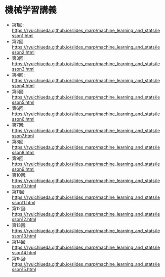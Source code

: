 # 機械学習講義

- 第1回: https://ryuichiueda.github.io/slides_marp/machine_learning_and_stats/lesson1.html
- 第2回: https://ryuichiueda.github.io/slides_marp/machine_learning_and_stats/lesson2.html
- 第3回: https://ryuichiueda.github.io/slides_marp/machine_learning_and_stats/lesson3.html
- 第4回: https://ryuichiueda.github.io/slides_marp/machine_learning_and_stats/lesson4.html
- 第5回: https://ryuichiueda.github.io/slides_marp/machine_learning_and_stats/lesson5.html
- 第6回: https://ryuichiueda.github.io/slides_marp/machine_learning_and_stats/lesson6.html
- 第7回: https://ryuichiueda.github.io/slides_marp/machine_learning_and_stats/lesson7.html
- 第8回: https://ryuichiueda.github.io/slides_marp/machine_learning_and_stats/lesson8.html
- 第9回: https://ryuichiueda.github.io/slides_marp/machine_learning_and_stats/lesson9.html
- 第10回: https://ryuichiueda.github.io/slides_marp/machine_learning_and_stats/lesson10.html
- 第11回: https://ryuichiueda.github.io/slides_marp/machine_learning_and_stats/lesson11.html
- 第12回: https://ryuichiueda.github.io/slides_marp/machine_learning_and_stats/lesson12.html
- 第13回: https://ryuichiueda.github.io/slides_marp/machine_learning_and_stats/lesson13.html
- 第14回: https://ryuichiueda.github.io/slides_marp/machine_learning_and_stats/lesson14.html
- 第15回: https://ryuichiueda.github.io/slides_marp/machine_learning_and_stats/lesson15.html
